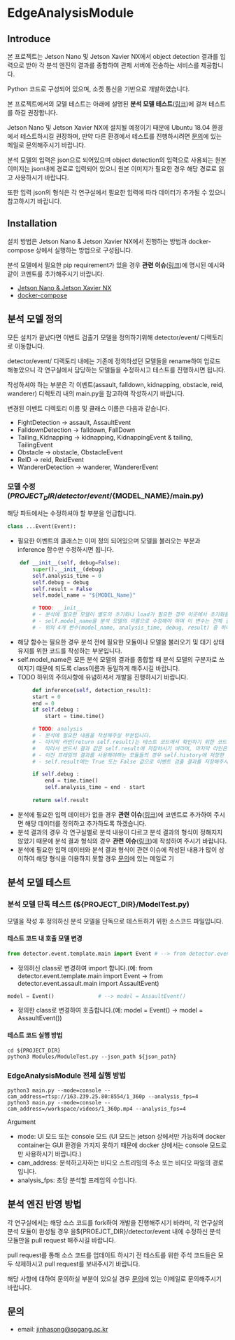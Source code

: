 # EdgeAnalysisModule

## Introduce
본 프로젝트는 Jetson Nano 및 Jetson Xavier NX에서 object detection 결과를 입력으로 받아 각 분석 엔진의 결과를 종합하여 관제 서버에 전송하는 서비스를 제공합니다.

Python 코드로 구성되어 있으며, 소켓 통신을 기반으로 개발하였습니다.

본 프로젝트에서의 모델 테스트는 아래에 설명된 __분석 모델 테스트__([링크](https://github.com/JinhaSong/EdgeAnalysisModule#%EB%B6%84%EC%84%9D-%EB%AA%A8%EB%8D%B8-%ED%85%8C%EC%8A%A4%ED%8A%B8))에 걸쳐 테스트를 하길 권장합니다.

Jetson Nano 및 Jetson Xavier NX에 설치될 예정이기 때문에 Ubuntu 18.04 환경에서 테스트하시길 권장하며, 만약 다른 환경에서 테스트를 진행하시려면 [문의](https://github.com/JinhaSong/EdgeAnalysisModule#%EB%AC%B8%EC%9D%98)에 있는 메일로 문의해주시기 바랍니다.

분석 모델의 입력은 json으로 되어있으며 object detection의 입력으로 사용되는 원본 이미지는 json내에 경로로 입력되어 있으니 원본 이미지가 필요한 경우 해당 경로로 읽고 사용하시기 바랍니다.

또한 입력 json의 형식은 각 연구실에서 필요한 입력에 따라 데이터가 추가될 수 있으니 참고하시기 바랍니다.

## Installation
설치 방법은 Jetson Nano & Jetson Xavier NX에서 진행하는 방법과 docker-compose 상에서 실행하는 방법으로 구성됩니다.

분석 모델에서 필요한 pip requirement가 있을 경우 __관련 이슈__([링크](https://github.com/JinhaSong/EdgeAnalysisModule/issues/1))에 명시된 예시와 같이 코멘트를 추가해주시기 바랍니다. 
 
* [Jetson Nano & Jetson Xavier NX](https://github.com/JinhaSong/EdgeAnalysisModule/blob/master/docs/building_on_jetson.md)
* [docker-compose](https://github.com/JinhaSong/EdgeAnalysisModule/blob/master/docs/build_on_docker-compose.md)

## 분석 모델 정의
모든 설치가 끝났다면 이벤트 검출기 모델을 정의하기위해 detector/event/ 디렉토리로 이동합니다.

detector/event/ 디렉토리 내에는 기존에 정의하셨던 모델들을 rename하여 업로드 해놓았으니 각 연구실에서 담당하는 모델들을 수정하시고 테스트를 진행하시면 됩니다.

작성하셔야 하는 부분은 각 이벤트(assault, falldown, kidnapping, obstacle, reid, wanderer) 디렉토리 내의 main.py을 참고하여 작성하시기 바랍니다.

변경된 이벤트 디렉토리 이름 및 클래스 이름은 다음과 같습니다.
* FightDetection -> assault, AssaultEvent
* FalldownDetection -> falldown, FallDown
* Tailing_Kidnapping -> kidnapping, KidnappingEvent & tailing, TailingEvent
* Obstacle -> obstacle, ObstacleEvent
* ReID -> reid, ReidEvent
* WandererDetection -> wanderer, WandererEvent

### 모델 수정(${PROJECT_DIR}/detector/event/${MODEL_NAME}/main.py)
해당 파트에서는 수정하셔야 할 부분을 언급합니다.
```python
class ...Event(Event):
```
* 필요한 이벤트의 클래스는 이미 정의 되어있으며 모델을 불러오는 부분과 inference 함수만 수정하시면 됩니다.  
```python
    def __init__(self, debug=False):
        super().__init__(debug)
        self.analysis_time = 0
        self.debug = debug
        self.result = False
        self.model_name = "${MODEL_Name}"

        # TODO: __init__
        # - 분석에 필요한 모델이 별도의 초기화나 load가 필요한 경우 이곳에서 초기화를 진행합니다.
        # - self.model_name을 분석 모델의 이름으로 수정해야 하며 이 변수는 전체 결과에서 구분자 역할을 합니다.
        # - 위의 4개 변수(model_name, analysis_time, debug, result) 중 하나라도 삭제하면 동작이 안되니 유의해주시기 바랍니다.
```
* 해당 함수는 필요한 경우 분석 전에 필요한 모듈이나 모델을 불러오기 및 대기 상태 유지를 위한 코드를 작성하는 부분입니다.
* self.model_name은 모든 분석 모델의 결과를 종합할 때 분석 모델의 구분자로 쓰여지기 떄문에 되도록 class이름과 동일하게 해주시길 바랍니다.
* TODO 하위의 주의사항에 유념하셔서 개발을 진행하시기 바랍니다. 

```python
        def inference(self, detection_result):
        start = 0
        end = 0
        if self.debug :
            start = time.time()

        # TODO: analysis
        # - 분석에 필요한 내용을 작성해주실 부분입니다.
        # - 마지막 라인(return self.result)는 테스트 코드에서 확인하기 위한 코드이며 실제로는 thread에서 사용하지 않습니다.
        #   따라서 반드시 결과 값은 self.result에 저장하시기 바라며, 마지막 라인은 변경하지 마시기 바랍니다.
        # - 이전 프레임의 결과를 사용해야하는 모듈들의 경우 self.history에 저장한 후 사용하시기 바랍니다.
        # - self.result에는 True 또는 False 값으로 이벤트 검출 결과를 저장해주시기 바랍니다. 

        if self.debug :
            end = time.time()
            self.analysis_time = end - start
            
        return self.result
```
* 분석에 필요한 입력 데이터가 없을 경우 __관련 이슈__([링크](https://github.com/JinhaSong/EdgeAnalysisModule/issues/2))에 코멘트로 추가하여 주시면 해당 데이터를 정의하고 추가하도록 하겠습니다.
* 분석 결과의 경우 각 연구실별로 분석 내용이 다르고 분석 결과의 형식이 정해지지 않았기 때문에 분석 결과 형식의 경우 __관련 이슈__([링크](https://github.com/JinhaSong/EdgeAnalysisModule/issues/3))에 작성하여 주시기 바랍니다.
* 분석에 필요한 입력 데이터와 분석 결과 형식이 관련 이슈에 작성된 내용가 많이 상이하여 해당 형식을 이용하지 못할 경우 [문의](https://github.com/JinhaSong/EdgeAnalysisModule#%EB%AC%B8%EC%9D%98)에 있는 메일로 기

## 분석 모델 테스트
### 분석 모델 단독 테스트 (${PROJECT_DIR}/ModelTest.py)
모델을 작성 후 정의하신 분석 모델을 단독으로 테스트하기 위한 소스코드 파일입니다.
#### 테스트 코드 내 호출 모델 변경
```python
from detector.event.template.main import Event # --> from detector.event.assault.main import AssaultEvent
```
* 정의허신 class로 변경하여 import 합니다.(예: from detector.event.template.main import Event -> from detector.event.assault.main import AssaultEvent)
```python
model = Event()              # --> model = AssaultEvent()
```
* 정의한 class로 변경하여 호출합니다.(예: model = Event() -> model = AssaultEvent())
#### 테스트 코드 실행 방법
```shell script
cd ${PROJECT_DIR}
python3 Modules/ModuleTest.py --json_path ${json_path}
```
### EdgeAnalysisModule 전체 실행 방법
```shell script
python3 main.py --mode=console --cam_address=rtsp://163.239.25.80:8554/1_360p --analysis_fps=4
python3 main.py --mode=console --cam_address=/workspace/videos/1_360p.mp4 --analysis_fps=4
```
Argument
* mode: UI 모드 또는 console 모드 (UI 모드는 jetson 상에서만 가능하며 docker container는 GUI 환경을 가지지 못하기 때문에 docker 상에서는 console 모드로만 사용하시기 바랍니다.)
* cam_address: 분석하고자하는 비디오 스트리밍의 주소 또는 비디오 파일의 경로 입니다.
* analysis_fps: 초당 분석할 프레임의 수입니다.

## 분석 엔진 반영 방법
각 연구실에서는 해당 소스 코드를 fork하여 개발을 진행해주시기 바라며, 각 연구실의 분석 모듈이 완성될 경우 을${PROEJCT_DIR}/detector/event 내에 수정하신 분석 모듈만을 pull request 해주시길 바랍니다.

pull request를 통해 소스 코드를 업데이트 하시기 전 테스트를 위한 주석 코드들은 모두 삭제하시고 pull request를 보내주시기 바랍니다.

해당 사항에 대하여 문의하실 부분이 있으실 경우 [문의](https://github.com/JinhaSong/EdgeAnalysisModule#%EB%AC%B8%EC%9D%98)에 있는 이메일로 문의해주시기 바랍니다.

## 문의
* email: [jinhasong@sogang.ac.kr](jinhasong@sogang.ac.kr)
